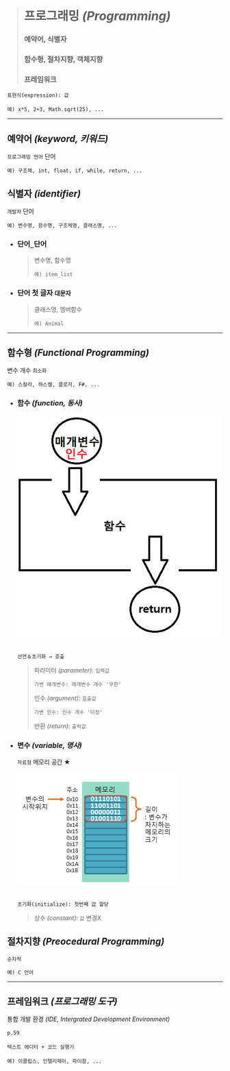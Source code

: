 ># 프로그래밍 *(Programming)*
>
>### 예약어, 식별자 
>### 함수형, 절차지향, 객체지향
>### 프레임워크
```
표현식(expression): 값

예) x*5, 2+3, Math.sqrt(25), ...
```
---

## 예약어 *(keyword, 키워드)*
`프로그래밍 언어` 단어
```angular2html
예) 구조체, int, float, if, while, return, ...
```

## 식별자 *(identifier)*
`개발자` 단어
```
예) 변수명, 함수명, 구조체명, 클래스명, ...
```

+ ### 단어`_`단어
  >변수명, 함수명
  >```
  >예) item_list
  >```

+ ### 단어 첫 글자 `대문자`
  >클래스명, 멤버함수
  >```
  >예) Animal
  >```

---

## 함수형 *(Functional Programming)*
변수 개수 `최소화`
```angular2html
예) 스칼라, 하스켈, 클로저, F#, ...
```

+ ### 함수 *(function, 동사)*
  ###### <img src = 'img/함수.png'>
  ```
  선언＆초기화 → 호출
  ```
  >파라미터 *(parameter)*: `입력값`
  >```
  >가변 매개변수: 매개변수 개수 '무한'
  >```
  >인수 *(argument)*: `호출값`
  >```
  >가변 인수: 인수 개수 '미정'
  >```
  >반환 *(return)*: `출력값`

+ ### 변수 *(variable, 명사)*
  `자료형` 메모리 공간 ★
  ###### <img src = 'img/변수.png'>
  ```
  초기화(initialize): 첫번째 값 할당
  ```
  >상수 *(constant)*: `값` 변경X

## 절차지향 *(Preocedural Programming)*
`순차적`
```angular2html
예) C 언어
```

---

## 프레임워크 *(프로그래밍 도구)*
통합 개발 환경 *(IDE, Intergrated Development Environment)*
```angular2html
p.59

텍스트 에디터 + 코드 실행기

예) 이클립스, 인텔리제이, 파이참, ...
```
